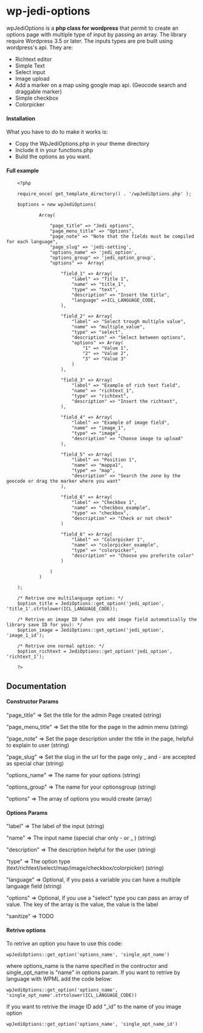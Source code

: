 wp-jedi-options
===============

wpJediOptions is a **php class for wordpress** that permit to create an options page with multiple type of input by passing an array. The library require Wordpress 3.5 or later. The inputs types are pre built using wordpress's api. They are:
* Richtext editor
* Simple Text
* Select input
* Image upload
* Add a marker on a map using google map api. (Geocode search and draggable marker)
* Simple checkbox
* Colorpicker

#### Installation
What you have to do to make it works is:
* Copy the WpJediOptions.php in your theme directory
* Include it in your functions.php
* Build the options as you want.

#### Full example

        <?php    
        
        require_once( get_template_directory() . '/wpJediOptions.php' );
        
        $options = new wpJediOptions(
        
                Array(
                
                    "page_title" => "Jedi options",
                    "page_menu_title" => "Options",
                    "page_note" => "Note that the fields must be compiled for each language",
                    "page_slug" => 'jedi-setting',
                    "options_name" => 'jedi_option',
                    "options_group" => 'jedi_option_group',
                    "options" =>  Array(
                    
                        "field_1" => Array(
                            "label" => "Title 1",
                            "name" => "title_1",
                            "type" => "text",
                            "description" => "Insert the title",
                            "language" =>ICL_LANGUAGE_CODE,
                        ),
                        
                        "field_2" => Array(
                            "label" => "Select trough multiple value",
                            "name" => "multiple_value",
                            "type" => "select",
                            "description" => "Select between options",
                            "options" => Array(
                                "1" => "Value 1",
                                "2" => "Value 2",
                                "3" => "Value 3"
                            )
                        ),
                        
                        "field_3" => Array(
                            "label" => "Example of rich text field",
                            "name" => "richtext_1",
                            "type" => "richtext",
                            "description" => "Insert the richtext",
                        ),
                        
                        "field_4" => Array(
                            "label" => "Example of image field",
                            "name" => "image_1",
                            "type" => "image",
                            "description" => "Choose image to upload"
                        ),
                        
                        "field_5" => Array(
                            "label" => "Position 1",
                            "name" => "mappa1",
                            "type" => "map",
                            "description" => "Search the zone by the geocode or drag the marker where you want"
                        ),
                        
                        "field_6" => Array(
                            "label" => "Checkbox 1",
                            "name" => "checkbox_example",
                            "type" => "checkbox",
                            "description" => "Check or not check"
                        )
                        
                        "field_6" => Array(
                            "label" => "Colorpicker 1",
                            "name" => "colorpicker_example",
                            "type" => "colorpicker",
                            "description" => "Choose you preferite color"
                        )
                        
                    )
                )
        
        );
        
        /* Retrive one multilanguage option: */
        $option_title = JediOptions::get_option('jedi_option', 'title_1'.strtolower(ICL_LANGUAGE_CODE));
        
        /* Retrive an image ID (when you add image field automatically the library save ID for you): */
        $option_image = JediOptions::get_option('jedi_option', 'image_1_id');
        
        /* Retrive one normal option: */
        $option_richtext = JediOptions::get_option('jedi_option', 'richtext_1');
        
        ?>


Documentation
-------------

#### Constructor Params

"page_title" => Set the title for the admin Page created (string)

"page_menu_title" => Set the title for the page in the admin menu (string)

"page_note" => Set the page description under the title in the page, helpful to explain to user (string)

"page_slug" => Set the slug in the url for the page only _ and - are accepted as special char (string)

"options_name" => The name for your options (string)

"options_group" => The name for your optionsgroup (string)

"options" => The array of options you would create (array)

#### Options Params

"label" => The label of the input (string)

"name" => The input name (special char only - or _ ) (string)

"description" => The description helpful for the user (string)

"type" => The option type (text/richtext/select/map/image/checkbox/colorpicker) (string)

"language" => Optional, if you pass a variable you can have a multiple language field (string)

"options" => Optional, if you use a "select" type you can pass an array of value. The key of the array is the value, the value is the label

"sanitize" => TODO

#### Retrive options


To retrive an option you have to use this code:

    wpJediOptions::get_option('options_name', 'single_opt_name')
    
where options_name is the name specified in the contructor and single_opt_name is "name" in options param.
If you want to retrive by language with WPML add the code below:

    wpJediOptions::get_option('options_name', 'single_opt_name'.strtolower(ICL_LANGUAGE_CODE))
    
    
If you want to retrive the image ID add "_id" to the name of you image option

    wpJediOptions::get_option('options_name', 'single_opt_name_id')



        
